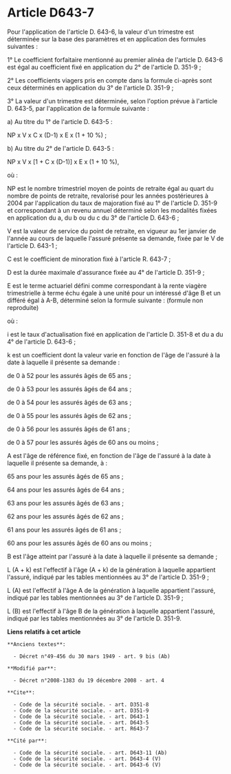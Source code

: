 # Article D643-7

Pour l'application de l'article D. 643-6, la valeur d'un trimestre est déterminée sur la base des paramètres et en
application des formules suivantes : 

1° Le coefficient forfaitaire mentionné au premier alinéa de l'article D. 643-6 est égal au coefficient fixé en application
du 2° de l'article D. 351-9 ; 

2° Les coefficients viagers pris en compte dans la formule ci-après sont ceux déterminés en application du 3° de l'article D.
351-9 ; 

3° La valeur d'un trimestre est déterminée, selon l'option prévue à l'article D. 643-5, par l'application de la formule
suivante : 

a) Au titre du 1° de l'article D. 643-5 : 

NP x V x C x (D-1) x E x (1 + 10 %) ; 

b) Au titre du 2° de l'article D. 643-5 : 

NP x V x [1 + C x (D-1)] x E x (1 + 10 %), 

où : 

NP est le nombre trimestriel moyen de points de retraite égal au quart du nombre de points de retraite, revalorisé pour les
années postérieures à 2004 par l'application du taux de majoration fixé au 1° de l'article D. 351-9 et correspondant à un
revenu annuel déterminé selon les modalités fixées en application du a, du b ou du c du 3° de l'article D. 643-6 ; 

V est la valeur de service du point de retraite, en vigueur au 1er janvier de l'année au cours de laquelle l'assuré présente
sa demande, fixée par le V de l'article D. 643-1 ; 

C est le coefficient de minoration fixé à l'article R. 643-7 ; 

D est la durée maximale d'assurance fixée au 4° de l'article D. 351-9 ; 

E est le terme actuariel défini comme correspondant à la rente viagère trimestrielle à terme échu égale à une unité pour un
intéressé d'âge B et un différé égal à A-B, déterminé selon la formule suivante : (formule non reproduite) 

où : 

i est le taux d'actualisation fixé en application de l'article D. 351-8 et du a du 4° de l'article D. 643-6 ; 

k est un coefficient dont la valeur varie en fonction de l'âge de l'assuré à la date à laquelle il présente sa demande : 

de 0 à 52 pour les assurés âgés de 65 ans ; 

de 0 à 53 pour les assurés âgés de 64 ans ; 

de 0 à 54 pour les assurés âgés de 63 ans ; 

de 0 à 55 pour les assurés âgés de 62 ans ; 

de 0 à 56 pour les assurés âgés de 61 ans ; 

de 0 à 57 pour les assurés âgés de 60 ans ou moins ; 

A est l'âge de référence fixé, en fonction de l'âge de l'assuré à la date à laquelle il présente sa demande, à : 

65 ans pour les assurés âgés de 65 ans ; 

64 ans pour les assurés âgés de 64 ans ; 

63 ans pour les assurés âgés de 63 ans ; 

62 ans pour les assurés âgés de 62 ans ; 

61 ans pour les assurés âgés de 61 ans ; 

60 ans pour les assurés âgés de 60 ans ou moins ; 

B est l'âge atteint par l'assuré à la date à laquelle il présente sa demande ; 

L (A + k) est l'effectif à l'âge (A + k) de la génération à laquelle appartient l'assuré, indiqué par les tables mentionnées
au 3° de l'article D. 351-9 ; 

L (A) est l'effectif à l'âge A de la génération à laquelle appartient l'assuré, indiqué par les tables mentionnées au 3° de
l'article D. 351-9 ; 

L (B) est l'effectif à l'âge B de la génération à laquelle appartient l'assuré, indiqué par les tables mentionnées au 3° de
l'article D. 351-9.

**Liens relatifs à cet article**

	**Anciens textes**:

	  - Décret n°49-456 du 30 mars 1949 - art. 9 bis (Ab)

	**Modifié par**:

	  - Décret n°2008-1383 du 19 décembre 2008 - art. 4

	**Cite**:

	  - Code de la sécurité sociale. - art. D351-8
	  - Code de la sécurité sociale. - art. D351-9
	  - Code de la sécurité sociale. - art. D643-1
	  - Code de la sécurité sociale. - art. D643-5
	  - Code de la sécurité sociale. - art. R643-7

	**Cité par**:

	  - Code de la sécurité sociale. - art. D643-11 (Ab)
	  - Code de la sécurité sociale. - art. D643-4 (V)
	  - Code de la sécurité sociale. - art. D643-6 (V)
